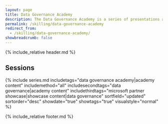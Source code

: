 ```yaml
---
layout: page
title: Data Governance Academy
description: The Data Governance Academy is a series of presentations and hands-on material for topics related to data governance, Microsoft Purview, security, and data estate management.
permalink: /skilling/data-governance-academy
redirect_from:
  - /skilling/data-governance-academy/
showbreadcrumb: false
---
```


{% include_relative header.md %}

## Sessions

{% include series.md 
    includetags="data governance academy|academy content" includemethod="all" 
    includesecondtags="data governance|academy content" 
    includethirdtags="microsoft partner showcase|showcase content|data governance" 
    sortfield="updated" sortorder="desc" showdate="true" showtags="true"
    visualstyle="normal"
%}

{% include_relative footer.md %}